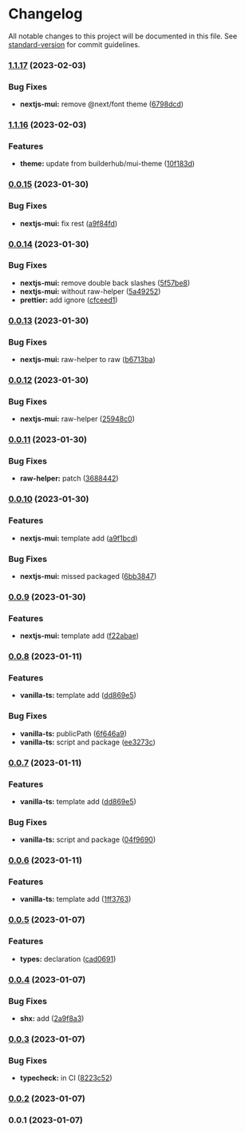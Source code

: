 # Changelog

All notable changes to this project will be documented in this file. See [standard-version](https://github.com/conventional-changelog/standard-version) for commit guidelines.

### [1.1.17](https://github.com/builderhub-platform/create-builderhub-app/compare/v1.1.16...v1.1.17) (2023-02-03)


### Bug Fixes

* **nextjs-mui:** remove @next/font theme ([6798dcd](https://github.com/builderhub-platform/create-builderhub-app/commit/6798dcd152a8a93fb943f09563bfa34f000c9165))

### [1.1.16](https://github.com/builderhub-platform/create-builderhub-app/compare/v0.0.15...v1.1.16) (2023-02-03)


### Features

* **theme:** update from builderhub/mui-theme ([10f183d](https://github.com/builderhub-platform/create-builderhub-app/commit/10f183d1a4f76ed7e22e595275ec26237014db5b))

### [0.0.15](https://github.com/builderhub-platform/create-builderhub-app/compare/v0.0.14...v0.0.15) (2023-01-30)


### Bug Fixes

* **nextjs-mui:** fix rest ([a9f84fd](https://github.com/builderhub-platform/create-builderhub-app/commit/a9f84fdef55ff69789c47def271e975728174cd5))

### [0.0.14](https://github.com/builderhub-platform/create-builderhub-app/compare/v0.0.13...v0.0.14) (2023-01-30)


### Bug Fixes

* **nextjs-mui:** remove double back slashes ([5f57be8](https://github.com/builderhub-platform/create-builderhub-app/commit/5f57be8b60524899d2e47b1f8c9dc8a1e6111085))
* **nextjs-mui:** without raw-helper ([5a49252](https://github.com/builderhub-platform/create-builderhub-app/commit/5a492521197795d3b5449ce8c1391685fbb604fe))
* **prettier:** add ignore ([cfceed1](https://github.com/builderhub-platform/create-builderhub-app/commit/cfceed11962429d217fd05beeae55c74cb4c0ae5))

### [0.0.13](https://github.com/builderhub-platform/create-builderhub-app/compare/v0.0.12...v0.0.13) (2023-01-30)

### Bug Fixes

- **nextjs-mui:** raw-helper to raw ([b6713ba](https://github.com/builderhub-platform/create-builderhub-app/commit/b6713ba9407d4360c1a1563ce274b5ad22ad92b8))

### [0.0.12](https://github.com/builderhub-platform/create-builderhub-app/compare/v0.0.11...v0.0.12) (2023-01-30)

### Bug Fixes

- **nextjs-mui:** raw-helper ([25948c0](https://github.com/builderhub-platform/create-builderhub-app/commit/25948c0c10988b02d4268f7cfd574377704d60bd))

### [0.0.11](https://github.com/builderhub-platform/create-builderhub-app/compare/v0.0.10...v0.0.11) (2023-01-30)

### Bug Fixes

- **raw-helper:** patch ([3688442](https://github.com/builderhub-platform/create-builderhub-app/commit/36884421c182648b2ab58ed0d7157d58f1638ce1))

### [0.0.10](https://github.com/builderhub-platform/create-builderhub-app/compare/v0.0.8...v0.0.10) (2023-01-30)

### Features

- **nextjs-mui:** template add ([a9f1bcd](https://github.com/builderhub-platform/create-builderhub-app/commit/a9f1bcd3648d3089e6ccae73a5e2fca55bf1b6a6))

### Bug Fixes

- **nextjs-mui:** missed packaged ([6bb3847](https://github.com/builderhub-platform/create-builderhub-app/commit/6bb384796df4c1cfef1f368c7f82662908ec3b89))

### [0.0.9](https://github.com/builderhub-platform/create-builderhub-app/compare/v0.0.8...v0.0.9) (2023-01-30)

### Features

- **nextjs-mui:** template add ([f22abae](https://github.com/builderhub-platform/create-builderhub-app/commit/f22abaea3810209c747693272c39cf2202c679e8))

### [0.0.8](https://github.com/builderhub-platform/create-builderhub-app/compare/v0.0.5...v0.0.8) (2023-01-11)

### Features

- **vanilla-ts:** template add ([dd869e5](https://github.com/builderhub-platform/create-builderhub-app/commit/dd869e5aea2ddfb2728905fa018f3e3991542e6d))

### Bug Fixes

- **vanilla-ts:** publicPath ([6f646a9](https://github.com/builderhub-platform/create-builderhub-app/commit/6f646a9288b6a0aafb4b862eedddf94978f3b75a))
- **vanilla-ts:** script and package ([ee3273c](https://github.com/builderhub-platform/create-builderhub-app/commit/ee3273c194976bb7d7ff10aaad1a20ceca09af98))

### [0.0.7](https://github.com/builderhub-platform/create-builderhub-app/compare/v0.0.5...v0.0.7) (2023-01-11)

### Features

- **vanilla-ts:** template add ([dd869e5](https://github.com/builderhub-platform/create-builderhub-app/commit/dd869e5aea2ddfb2728905fa018f3e3991542e6d))

### Bug Fixes

- **vanilla-ts:** script and package ([04f9690](https://github.com/builderhub-platform/create-builderhub-app/commit/04f969025b675bfc702e00c1249817dfc3b0a408))

### [0.0.6](https://github.com/builderhub-platform/create-builderhub-app/compare/v0.0.5...v0.0.6) (2023-01-11)

### Features

- **vanilla-ts:** template add ([1ff3763](https://github.com/builderhub-platform/create-builderhub-app/commit/1ff3763ea81a417ac2457681826b458a79cc1069))

### [0.0.5](https://github.com/builderhub-platform/create-builderhub-app/compare/v0.0.4...v0.0.5) (2023-01-07)

### Features

- **types:** declaration ([cad0691](https://github.com/builderhub-platform/create-builderhub-app/commit/cad0691266a98614965481953b22f2be41c525b8))

### [0.0.4](https://github.com/builderhub-platform/create-builderhub-app/compare/v0.0.3...v0.0.4) (2023-01-07)

### Bug Fixes

- **shx:** add ([2a9f8a3](https://github.com/builderhub-platform/create-builderhub-app/commit/2a9f8a3fc42d741d1d9dde6d9d4eff867be95285))

### [0.0.3](https://github.com/builderhub-platform/create-builderhub-app/compare/v0.0.2...v0.0.3) (2023-01-07)

### Bug Fixes

- **typecheck:** in CI ([8223c52](https://github.com/builderhub-platform/create-builderhub-app/commit/8223c525cc8f6c41ae05828c81eef5901c1ec207))

### [0.0.2](https://github.com/builderhub-platform/create-builderhub-app/compare/v0.0.1...v0.0.2) (2023-01-07)

### 0.0.1 (2023-01-07)
